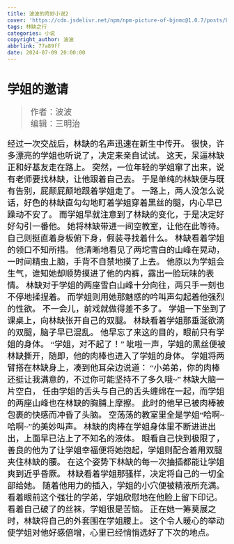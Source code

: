 ```yaml
---
title: 波波的奇妙小说2
cover: 'https://cdn.jsdelivr.net/npm/npm-picture-of-bjnmc@1.0.7/posts/bobocover.jpg'
tags: 林缺之行
categories: 小说
copyright_author: 波波
abbrlink: 77a89ff
date: 2024-07-09 20:00:00
---
```

<font face="kaiti">

  <h1>学姐的邀请</h1>
  <font style="color:black;font-size:19px;font-weight:450">
    
  >作者：波波  
  >编辑：三明治  
    
经过一次交战后，林缺的名声迅速在新生中传开。
很快，许多漂亮的学姐也听说了，决定来亲自试试。
这天，呆逼林缺正和好基友走在路上。
突然，一位年轻的学姐窜了出来，说有老师要找林缺，让他跟着自己去。
于是单纯的林缺便与既有告别，屁颠屁颠地跟着学姐走了。
一路上，两人没怎么说话，好色的林缺直勾勾地盯着学姐穿着黑丝的腿，内心早已躁动不安了。
而学姐早就注意到了林缺的变化，于是决定好好勾引一番他。
她将林缺带进一间空教室，让他在此等待。
自己则挺直着身板俯下身，假装寻找着什么。
林缺看着学姐的领口不知所措。
他清晰地看见了两坨雪白的山峰在晃动，一时间精虫上脑，手背不自禁地摸了上去。
他原以为学姐会生气，谁知她却顺势摸进了他的内裤，露出一脸玩味的表情。
林缺对于学姐的两座雪白山峰十分向往，两只手一刻也不停地揉捏着。
而学姐则用她那魅惑的吟叫声勾起着他强烈的性欲。
不一会儿，前戏就做得差不多了。
学姐一下坐到了课桌上，向林缺张开自己的双腿。
林缺看着学姐那垂涎欲滴的双腿，脑子早已混乱。
他早忘了来这的目的，眼前只有学姐的身体。
“学姐，对不起了！”
呲啦一声，学姐的黑丝便被林缺撕开，随即，他的肉棒也进入了学姐的身体。
学姐将两臂搭在林缺身上，凑到他耳朵边说道：
“小弟弟，你的肉棒还挺让我满意的，不过你可能坚持不了多久哦~”
林缺大脑一片空白，
任由学姐的舌头与自己的舌头缠绵在一起，而学姐的两座山峰也在林缺的胸脯上摩擦。
此时的他早已被肉棒被包裹的快感而冲昏了头脑。
空荡荡的教室里全是学姐“哈啊~哈啊~”的美妙叫声。
林缺的肉棒在学姐身体里不断进进出出，上面早已沾上了不知名的液体。
眼看自己快到极限了，善良的他为了让学姐幸福便将她抱起，学姐则配合着用双腿夹住林缺的腰。
在这个姿势下林缺的每一次抽插都能让学姐爽到近乎昏厥。
林缺看着学姐那骚样，决定将自己的一切全部给她。
随着他用力的插入，学姐的小穴便被精液所充满。
看着眼前这个强壮的学弟，学姐欣慰地在他脸上留下印记。
看着自己破了的丝袜，学姐很是苦恼。
正在她一筹莫展之时，林缺将自己的外套围在学姐腰上。
这个令人暖心的举动使学姐对他好感倍增，心里已经悄悄选好了下次的地点。
  </font>
</font>